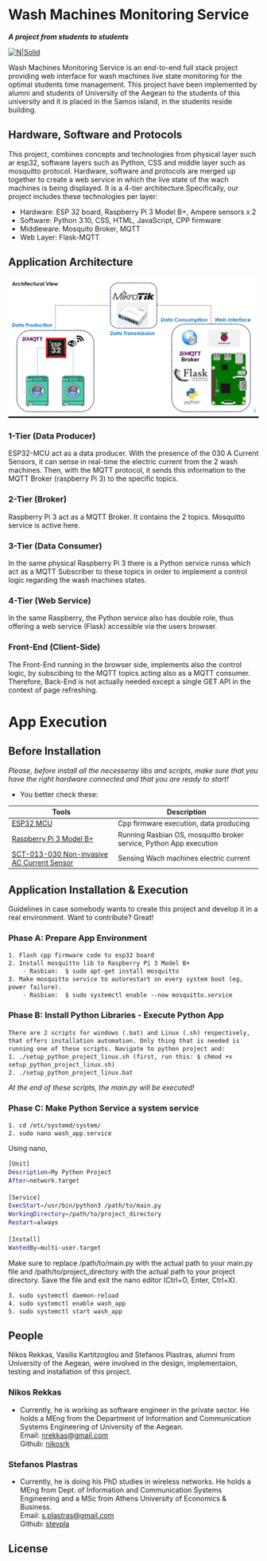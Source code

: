 # Wash Machines Monitoring Service
**_A project from students to students_**

[![N|Solid](https://encrypted-tbn0.gstatic.com/images?q=tbn:ANd9GcQdtwNII_IsIkRnxT5jhpb_i84wVEY2eBCTrNaELBnSBjM6RRlmIdlW5IerHhLCxU9Jdes&usqp=CAU)](https://www.aegean.gr/)


Wash Machines Monitoring Service is an end-to-end full stack project providing web interface for wash machines live state monitoring for the optimal students time management. This project have been implemented by alumni and students of University of the Aegean to the students of this university and it is placed in the Samos island, in the students reside building.

## Hardware, Software and Protocols
This project, combines concepts and technologies from physical layer such ar esp32, software layers such as Python, CSS and middle layer such as mosquitto protocol. Hardware, software and protocols are merged up together to create a web service in which the live state of the wach machines is being displayed. It is a 4-tier architecture.Specifically, our project includes these technologies per layer:
- Hardware: ESP 32 board, Raspberry Pi 3 Model B+, Ampere sensors x 2
- Software: Python 3.10, CSS, HTML, JavaScript, CPP firmware
- Middleware: Mosquito Broker, MQTT
- Web Layer: Flask-MQTT


## Application Architecture
![Image Description](wash_machines_monitoring_service/flaskr/static/img/arch1.png)

### 1-Tier (Data Producer)
ESP32-MCU act as a data producer. With the presence of the 030 A Current Sensors, it can sense in real-time the electric current from the 2 wash machines. Then, with the MQTT protocol, it sends this information to the MQTT Broker (raspberry Pi 3) to the specific topics.

### 2-Tier (Broker)
Raspberry Pi 3 act as a MQTT Broker. It contains the 2 topics. Mosquitto service is active here.

### 3-Tier (Data Consumer)
In the same physical Raspberry Pi 3 there is a Python service runss which act as a MQTT Subscriber to these topics in order to implement a control logic regarding the wash machines states.

### 4-Tier (Web Service)
In the same Raspberry, the Python service also has double role, thus offering a web service (Flask) accessible via the users browser.

### Front-End (Client-Side)
The Front-End running in the browser side, implements also the control logic, by subscibing to the MQTT topics acting also as a MQTT consumer. Therefore, Back-End is not actually needed except a single GET API in the context of page refreshing.

# App Execution

## Before Installation
*Please, before install all the necesseray libs and scripts, make sure that you have
the right hardware connected and that you are ready to start!*

- You better check these:

| Tools | Description |
| ---- | -------------------------------------------|
| [ESP32 MCU](http://esp32.net/) | Cpp firmware execution, data producing|
| [Raspberry Pi 3 Model B+](https://www.raspberrypi.com/products/raspberry-pi-3-model-b-plus/) | Running Rasbian OS, mosquitto broker service, Python App execution|
| [SCT-013-030 Non-invasive AC Current Sensor](https://www.cableworks.gr/ilektronika/arduino-and-microcontrollers/mcu-and-components/current-voltage/30a-sct-013-030-non-invasive-ac-current-sensor-for-arduino//) | Sensing Wach machines electric current|
    
## Application Installation & Execution
Guidelines in case somebody wants to create this project and develop it in a real environment.
Want to contribute? Great!
### Phase A: Prepare App Environment
    1. Flash cpp firmware code to esp32 board
    2. Install mosquitto lib to Raspberry Pi 3 Model B+
        - Rasbian:  $ sudo apt-get install mosquitto
    3. Make mosquitto service to autorestart on every system boot (eg, power failure).
        - Rasbian:  $ sudo systemctl enable --now mosquitto.service
      
 

### Phase B: Install Python Libraries - Execute Python App
    There are 2 scripts for windows (.bat) and Linux (.sh) respectively, that offers installation automation. Only thing that is needed is running one of these scripts. Navigate to python project and: 
    1. ./setup_python_project_linux.sh (first, run this: $ chmod +x setup_python_project_linux.sh)
    2. ./setup_python_project_linux.bat
*At the end of these scripts, the main.py will be executed!*

### Phase C: Make Python Service a system service
    1. cd /etc/systemd/system/
    2. sudo nano wash_app.service


Using nano,

```sh
[Unit]
Description=My Python Project
After=network.target

[Service]
ExecStart=/usr/bin/python3 /path/to/main.py
WorkingDirectory=/path/to/project_directory
Restart=always

[Install]
WantedBy=multi-user.target
```

Make sure to replace /path/to/main.py with the actual path to your main.py file and /path/to/project_directory with the actual path to your project directory. Save the file and exit the nano editor (Ctrl+O, Enter, Ctrl+X).


    3. sudo systemctl daemon-reload
    4. sudo systemctl enable wash_app
    5. sudo systemctl start wash_app


## People
Nikos Rekkas, Vasilis Kartitzoglou and Stefanos Plastras, alumni from University of the Aegean, were involved in the design, implementaion, testing and installation of this project.

### Nikos Rekkas
- Currently, he is working as software engineer in the private sector. He holds a MEng from the Department of Information and Communication Systems Engineering of University of the Aegean.  
Email: nrekkas@gmail.com  
Github: [nikosrk](https://github.com/nikosrk)  

### Stefanos Plastras
- Currently, he is doing his PhD studies in wireless networks. He holds a MEng from Dept. of Information and Communication Systems Engineering and a MSc from Athens University of Economics & Business.  
Email: s.plastras@gmail.com   
Github: [stevpla](https://github.com/stevpla)


## License
